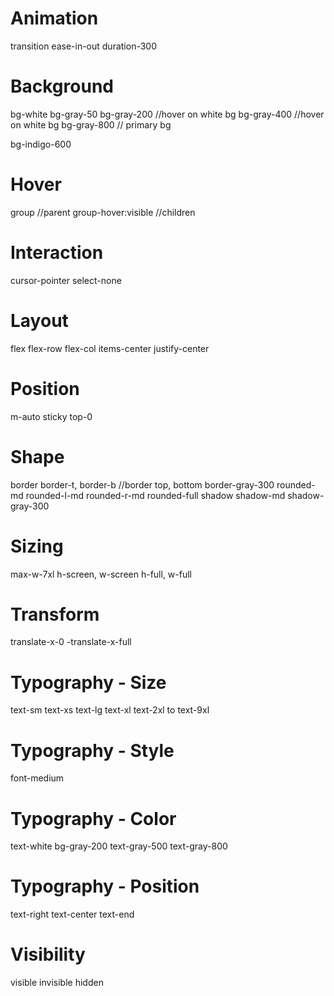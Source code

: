 # Animation

transition
ease-in-out
duration-300

# Background

bg-white
bg-gray-50
bg-gray-200 //hover on white bg
bg-gray-400 //hover on white bg
bg-gray-800 // primary bg

bg-indigo-600

# Hover

group //parent
group-hover:visible //children

# Interaction

cursor-pointer
select-none

# Layout

flex
flex-row
flex-col
items-center
justify-center

# Position

m-auto
sticky
top-0

# Shape

border
border-t, border-b //border top, bottom
border-gray-300
rounded-md
rounded-l-md
rounded-r-md
rounded-full
shadow
shadow-md
shadow-gray-300

# Sizing

max-w-7xl
h-screen, w-screen
h-full, w-full

# Transform

translate-x-0
-translate-x-full

# Typography - Size

text-sm
text-xs
text-lg
text-xl
text-2xl to text-9xl

# Typography - Style

font-medium

# Typography - Color

text-white
bg-gray-200
text-gray-500
text-gray-800

# Typography - Position

text-right
text-center
text-end

# Visibility

visible
invisible
hidden
